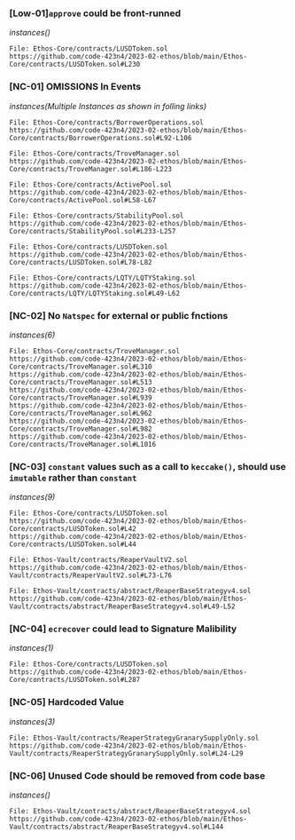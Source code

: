 ### [Low-01]```approve``` could be front-runned
*instances()*
```
File: Ethos-Core/contracts/LUSDToken.sol
https://github.com/code-423n4/2023-02-ethos/blob/main/Ethos-Core/contracts/LUSDToken.sol#L230
```


### [NC-01] OMISSIONS In Events
*instances(Multiple Instances as shown in folling links)*
```
File: Ethos-Core/contracts/BorrowerOperations.sol
https://github.com/code-423n4/2023-02-ethos/blob/main/Ethos-Core/contracts/BorrowerOperations.sol#L92-L106
```
```
File: Ethos-Core/contracts/TroveManager.sol
https://github.com/code-423n4/2023-02-ethos/blob/main/Ethos-Core/contracts/TroveManager.sol#L186-L223
```
```
File: Ethos-Core/contracts/ActivePool.sol
https://github.com/code-423n4/2023-02-ethos/blob/main/Ethos-Core/contracts/ActivePool.sol#L58-L67
```
```
File: Ethos-Core/contracts/StabilityPool.sol
https://github.com/code-423n4/2023-02-ethos/blob/main/Ethos-Core/contracts/StabilityPool.sol#L233-L257
```
```
File: Ethos-Core/contracts/LUSDToken.sol
https://github.com/code-423n4/2023-02-ethos/blob/main/Ethos-Core/contracts/LUSDToken.sol#L78-L82
```
```
File: Ethos-Core/contracts/LQTY/LQTYStaking.sol
https://github.com/code-423n4/2023-02-ethos/blob/main/Ethos-Core/contracts/LQTY/LQTYStaking.sol#L49-L62
```

### [NC-02] No ```Natspec``` for external or public fnctions
*instances(6)*
```
File: Ethos-Core/contracts/TroveManager.sol
https://github.com/code-423n4/2023-02-ethos/blob/main/Ethos-Core/contracts/TroveManager.sol#L310
https://github.com/code-423n4/2023-02-ethos/blob/main/Ethos-Core/contracts/TroveManager.sol#L513
https://github.com/code-423n4/2023-02-ethos/blob/main/Ethos-Core/contracts/TroveManager.sol#L939
https://github.com/code-423n4/2023-02-ethos/blob/main/Ethos-Core/contracts/TroveManager.sol#L962
https://github.com/code-423n4/2023-02-ethos/blob/main/Ethos-Core/contracts/TroveManager.sol#L982
https://github.com/code-423n4/2023-02-ethos/blob/main/Ethos-Core/contracts/TroveManager.sol#L1016
```

### [NC-03] ```constant``` values such as a call to ```keccake()```, should use ```imutable``` rather than ```constant```
*instances(9)*
```
File: Ethos-Core/contracts/LUSDToken.sol
https://github.com/code-423n4/2023-02-ethos/blob/main/Ethos-Core/contracts/LUSDToken.sol#L42
https://github.com/code-423n4/2023-02-ethos/blob/main/Ethos-Core/contracts/LUSDToken.sol#L44
```
```
File: Ethos-Vault/contracts/ReaperVaultV2.sol
https://github.com/code-423n4/2023-02-ethos/blob/main/Ethos-Vault/contracts/ReaperVaultV2.sol#L73-L76
```
```
File: Ethos-Vault/contracts/abstract/ReaperBaseStrategyv4.sol
https://github.com/code-423n4/2023-02-ethos/blob/main/Ethos-Vault/contracts/abstract/ReaperBaseStrategyv4.sol#L49-L52
```

### [NC-04] ```ecrecover``` could lead to Signature Malibility
*instances(1)*
```
File: Ethos-Core/contracts/LUSDToken.sol
https://github.com/code-423n4/2023-02-ethos/blob/main/Ethos-Core/contracts/LUSDToken.sol#L287
```

### [NC-05] Hardcoded Value
*instances(3)*
```
File: Ethos-Vault/contracts/ReaperStrategyGranarySupplyOnly.sol
https://github.com/code-423n4/2023-02-ethos/blob/main/Ethos-Vault/contracts/ReaperStrategyGranarySupplyOnly.sol#L24-L29
```

### [NC-06] Unused Code should be removed from code base
*instances()*
```
File: Ethos-Vault/contracts/abstract/ReaperBaseStrategyv4.sol
https://github.com/code-423n4/2023-02-ethos/blob/main/Ethos-Vault/contracts/abstract/ReaperBaseStrategyv4.sol#L144
```